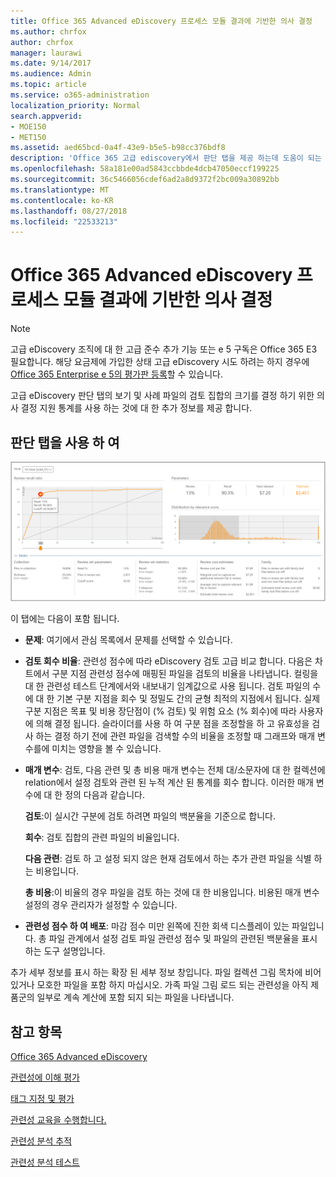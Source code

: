 ```yaml
---
title: Office 365 Advanced eDiscovery 프로세스 모듈 결과에 기반한 의사 결정
ms.author: chrfox
author: chrfox
manager: laurawi
ms.date: 9/14/2017
ms.audience: Admin
ms.topic: article
ms.service: o365-administration
localization_priority: Normal
search.appverid:
- MOE150
- MET150
ms.assetid: aed65bcd-0a4f-43e9-b5e5-b98cc376bdf8
description: 'Office 365 고급 ediscovery에서 판단 탭을 제공 하는데 도움이 되는 데이터 검토 일련의 경우 파일의 올바른 크기를 계산 하는 방법을 설명 합니다. '
ms.openlocfilehash: 58a181e00ad5843ccbbde4dcb47050eccf199225
ms.sourcegitcommit: 36c5466056cdef6ad2a8d9372f2bc009a30892bb
ms.translationtype: MT
ms.contentlocale: ko-KR
ms.lasthandoff: 08/27/2018
ms.locfileid: "22533213"
---
```

# <a name="decision-based-on-the-results-in-office-365-advanced-ediscovery"></a>Office 365 Advanced eDiscovery 프로세스 모듈 결과에 기반한 의사 결정

> [!NOTE]
> 고급 eDiscovery 조직에 대 한 고급 준수 추가 기능 또는 e 5 구독은 Office 365 E3 필요합니다. 해당 요금제에 가입한 상태 고급 eDiscovery 시도 하려는 하지 경우에 [Office 365 Enterprise e 5의 평가판 등록](https://go.microsoft.com/fwlink/p/?LinkID=698279)할 수 있습니다. 
  
 고급 eDiscovery 판단 탭의 보기 및 사례 파일의 검토 집합의 크기를 결정 하기 위한 의사 결정 지원 통계를 사용 하는 것에 대 한 추가 정보를 제공 합니다. 
  
## <a name="using-the-decide-tab"></a>판단 탭을 사용 하 여

![관련성을 결정](media/f32fed89-f3b5-404a-90c7-ea25d2eb58a9.png)
  
이 탭에는 다음이 포함 됩니다.
  
- **문제**: 여기에서 관심 목록에서 문제를 선택할 수 있습니다. 
    
- **검토 회수 비율**: 관련성 점수에 따라 eDiscovery 검토 고급 비교 합니다. 다음은 차트에서 구분 지점 관련성 점수에 매핑된 파일을 검토의 비율을 나타냅니다. 컬링을 대 한 관련성 테스트 단계에서와 내보내기 임계값으로 사용 됩니다. 검토 파일의 수에 대 한 기본 구분 지점을 회수 및 정밀도 간의 균형 최적의 지점에서 됩니다. 실제 구분 지점은 목표 및 비용 장단점이 (% 검토) 및 위험 요소 (% 회수)에 따라 사용자에 의해 결정 됩니다. 슬라이더를 사용 하 여 구분 점을 조정할을 하 고 유효성을 검사 하는 결정 하기 전에 관련 파일을 검색할 수의 비율을 조정할 때 그래프와 매개 변수를에 미치는 영향을 볼 수 있습니다.
    
- **매개 변수**: 검토, 다음 관련 및 총 비용 매개 변수는 전체 대/소문자에 대 한 컬렉션에 relation에서 설정 검토와 관련 된 누적 계산 된 통계를 회수 합니다. 이러한 매개 변수에 대 한 정의 다음과 같습니다.
    
    **검토**:이 실시간 구분에 검토 하려면 파일의 백분율을 기준으로 합니다. 
    
    **회수**: 검토 집합의 관련 파일의 비율입니다. 
    
    **다음 관련**: 검토 하 고 설정 되지 않은 현재 검토에서 하는 추가 관련 파일을 식별 하는 비용입니다. 
    
    **총 비용**:이 비율의 경우 파일을 검토 하는 것에 대 한 비용입니다. 비용된 매개 변수 설정의 경우 관리자가 설정할 수 있습니다.
    
- **관련성 점수 하 여 배포**: 마감 점수 미만 왼쪽에 진한 회색 디스플레이 있는 파일입니다. 총 파일 관계에서 설정 검토 파일 관련성 점수 및 파일의 관련된 백분율을 표시 하는 도구 설명입니다.
    
추가 세부 정보를 표시 하는 확장 된 세부 정보 창입니다. 파일 컬렉션 그림 목차에 비어 있거나 모호한 파일을 포함 하지 마십시오. 가족 파일 그림 로드 되는 관련성을 아직 제품군의 일부로 계속 계산에 포함 되지 되는 파일을 나타냅니다.
  
## <a name="see-also"></a>참고 항목

[Office 365 Advanced eDiscovery](office-365-advanced-ediscovery.md)
  
[관련성에 이해 평가](assessment-in-relevance-in-advanced-ediscovery.md)
  
[태그 지정 및 평가](tagging-and-relevance-training-in-advanced-ediscovery.md)
  
[관련성 교육을 수행합니다.](tagging-and-assessment-in-advanced-ediscovery.md)
  
[관련성 분석 추적](track-relevance-analysis-in-advanced-ediscovery.md)
  
[관련성 분석 테스트](test-relevance-analysis-in-advanced-ediscovery.md)


